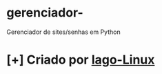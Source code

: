 # gerenciador-
Gerenciador de sites/senhas em Python

# [+] Criado por <a href = "https://github.com/Iagosilva019" >Iago-Linux <a />
